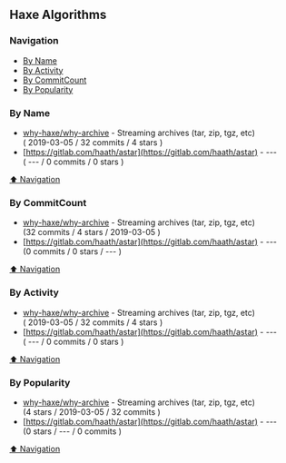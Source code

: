 ## Haxe Algorithms


### Navigation

- [By Name](#by-name)
- [By Activity](#by-activity)
- [By CommitCount](#by-commitcount)
- [By Popularity](#by-popularity)

### By Name
<!-- PROJECTS_LIST -->
- [why-haxe/why-archive](https://github.com/why-haxe/why-archive) - Streaming archives (tar, zip, tgz, etc) <br/> ( 2019-03-05 / 32 commits / 4 stars )
- [https://gitlab.com/haath/astar](https://gitlab.com/haath/astar) - --- <br/> ( --- / 0 commits / 0 stars )
<!-- /PROJECTS_LIST -->

[⬆ Navigation](#navigation)

### By CommitCount
<!-- COMMITCOUNT_LIST -->
- [why-haxe/why-archive](https://github.com/why-haxe/why-archive) - Streaming archives (tar, zip, tgz, etc) <br/> (32 commits / 4 stars / 2019-03-05 )
- [https://gitlab.com/haath/astar](https://gitlab.com/haath/astar) - --- <br/> (0 commits / 0 stars / --- )
<!-- /COMMITCOUNT_LIST -->
[⬆ Navigation](#navigation)

### By Activity
<!-- ACTIVITY_LIST -->
- [why-haxe/why-archive](https://github.com/why-haxe/why-archive) - Streaming archives (tar, zip, tgz, etc) <br/> ( 2019-03-05 / 32 commits / 4 stars )
- [https://gitlab.com/haath/astar](https://gitlab.com/haath/astar) - --- <br/> ( --- / 0 commits / 0 stars )
<!-- /ACTIVITY_LIST -->

[⬆ Navigation](#navigation)

### By Popularity
<!-- POPULARITY_LIST -->
- [why-haxe/why-archive](https://github.com/why-haxe/why-archive) - Streaming archives (tar, zip, tgz, etc) <br/> (4 stars / 2019-03-05 / 32 commits )
- [https://gitlab.com/haath/astar](https://gitlab.com/haath/astar) - --- <br/> (0 stars / --- / 0 commits )
<!-- /POPULARITY_LIST -->

[⬆ Navigation](#navigation)
